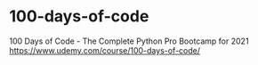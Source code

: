 # 100-days-of-code

100 Days of Code - The Complete Python Pro Bootcamp for 2021
https://www.udemy.com/course/100-days-of-code/
